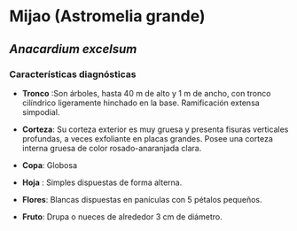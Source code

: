 # Mijao (Astromelia grande)
## *_Anacardium excelsum_*
### Características diagnósticas

* **Tronco** :Son árboles, hasta 40 m de alto y 1 m de ancho, con tronco cilíndrico ligeramente hinchado en la base. Ramificación extensa simpodial. 

* **Corteza**: Su corteza exterior es muy gruesa y presenta fisuras verticales profundas, a veces exfoliante en placas grandes. Posee una corteza interna gruesa de color rosado-anaranjada clara.

* **Copa**: Globosa

* **Hoja** : Simples dispuestas de forma alterna. 

* **Flores**: Blancas dispuestas en panículas con 5 pétalos pequeños.

* **Fruto**: Drupa o nueces de alrededor 3 cm de diámetro. 